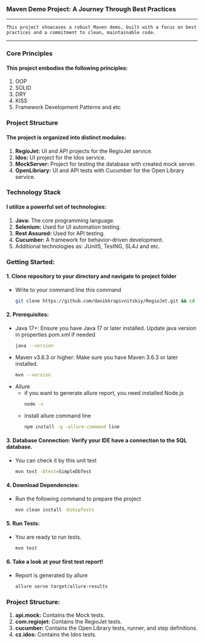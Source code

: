 ### Maven Demo Project: A Journey Through Best Practices

---

    This project showcases a robust Maven demo, built with a focus on best practices and a commitment to clean, maintainable code.

---

### Core Principles

#### This project embodies the following principles:
1. OOP
2. SOLID
3. DRY
4. KISS
5. Framework Development Patterns and etc

### Project Structure
#### The project is organized into distinct modules:
1. __RegioJet:__ UI and API projects for the RegioJet service.
2. __Idos:__ UI project for the Idos service.
3. __MockServer:__ Project for testing the database with created mock server.
4. __OpenLibriary:__ UI and API tests with Cucumber for the Open Library service.

### Technology Stack
#### I utilize a powerful set of technologies:
1. __Java:__ The core programming language.
2. __Selenium:__ Used for UI automation testing.
3. __Rest Assured:__ Used for API testing.
4. __Cucumber:__ A framework for behavior-driven development.
5. Additional technologies as: JUnit5, TestNG, SL4J and etc.

### Getting Started:
#### 1. Clone repository to your directory and navigate to project folder
- Write to your command line this command
    ```bash
    git clone https://github.com/danikkrapivnitskiy/RegioJet.git && cd RegioJet
    ```
#### 2. Prerequisites:
- Java 17+: Ensure you have Java 17 or later installed. Update java version in properties pom.xml if needed
    ```bash
    java --version
    ```
- Maven v3.6.3 or higher: Make sure you have Maven 3.6.3 or later installed.
    ```bash
    mvn --version
    ```
- Allure 
  - if you want to generate allure report, you need installed Node.js
      ```bash
      node -v
      ```
  - install allure command line
    ```bash
    npm install -g -allure-command line
    ```

#### 3. Database Connection: Verify your IDE have a connection to the SQL database.
- You can check it by this unit test
    ```bash
    mvn test -Dtest=SimpleDbTest
    ```
#### 4. Download Dependencies:
- Run the following command to prepare the project
    ```bash
    mvn clean install -DskipTests
    ```
#### 5. Run Tests:
- You are ready to run tests.
    ```bash
    mvn test
    ```
#### 6. Take a look at your first test report!
- Report is generated by allure
    ```bash
    allure serve target/allure-results
    ```
### Project Structure:
1. __api.mock:__ Contains the Mock tests.
2. __com.regiojet:__ Contains the RegioJet tests.
3. __cucumber:__ Contains the Open Library tests, runner, and step definitions.
4. __cz.idos:__ Contains the Idos tests.